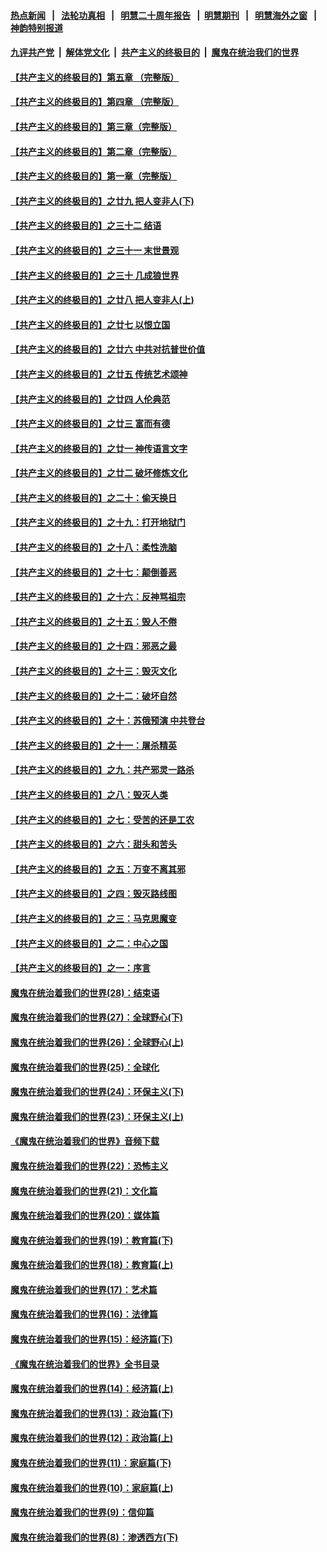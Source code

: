 #### [热点新闻](热点新闻.md?t=08160833) &nbsp;&nbsp;|&nbsp;&nbsp; [法轮功真相](https://github.com/gfw-breaker/truth/blob/master/README.md?t=08160833) &nbsp;&nbsp;|&nbsp;&nbsp; [明慧二十周年报告](https://github.com/gfw-breaker/mh-reports/blob/master/README.md?t=08160833) &nbsp;&nbsp;|&nbsp;&nbsp;[明慧期刊](https://github.com/gfw-breaker/mh-qikan) &nbsp;&nbsp;|&nbsp;&nbsp; [明慧海外之窗](https://github.com/gfw-breaker/mh-news/blob/master/README.md?t=08160833) &nbsp;&nbsp;|&nbsp;&nbsp; [神韵特别报道](https://github.com/gfw-breaker/mh-news/blob/master/shenyun.md?t=08160833) 

#### [九评共产党](../../../../9ping.md/blob/master/README.md?t=08160833) &nbsp;|&nbsp; [解体党文化](../../../../jtdwh.md/blob/master/README.md?t=08160833)  &nbsp;|&nbsp; [共产主义的终极目的](../../../../gczydzjmd.md/blob/master/README.md?t=08160833) &nbsp;|&nbsp; [魔鬼在统治我们的世界](../../../../mgztzwmdsj.md/blob/master/README.md?t=08160833) 

#### [【共产主义的终极目的】第五章 （完整版）](../pages/nsc422/n11428912.md?t=08160833) 

#### [【共产主义的终极目的】第四章 （完整版）](../pages/nsc422/n11428907.md?t=08160833) 

#### [【共产主义的终极目的】第三章（完整版）](../pages/nsc422/n11428848.md?t=08160833) 

#### [【共产主义的终极目的】第二章（完整版）](../pages/nsc422/n11428831.md?t=08160833) 

#### [【共产主义的终极目的】第一章（完整版）](../pages/nsc422/n11417651.md?t=08160833) 

#### [【共产主义的终极目的】之廿九 把人变非人(下)](../pages/nsc422/n11344140.md?t=08160833) 

#### [【共产主义的终极目的】之三十二 结语](../pages/nsc422/n11360535.md?t=08160833) 

#### [【共产主义的终极目的】之三十一 末世景观](../pages/nsc422/n11351129.md?t=08160833) 

#### [【共产主义的终极目的】之三十 几成狼世界](../pages/nsc422/n11348280.md?t=08160833) 

#### [【共产主义的终极目的】之廿八 把人变非人(上)](../pages/nsc422/n11340492.md?t=08160833) 

#### [【共产主义的终极目的】之廿七 以恨立国](../pages/nsc422/n11336944.md?t=08160833) 

#### [【共产主义的终极目的】之廿六 中共对抗普世价值](../pages/nsc422/n11324785.md?t=08160833) 

#### [【共产主义的终极目的】之廿五 传统艺术颂神](../pages/nsc422/n11296396.md?t=08160833) 

#### [【共产主义的终极目的】之廿四 人伦典范](../pages/nsc422/n11296397.md?t=08160833) 

#### [【共产主义的终极目的】之廿三 富而有德](../pages/nsc422/n11283598.md?t=08160833) 

#### [【共产主义的终极目的】之廿一 神传语言文字](../pages/nsc422/n11263265.md?t=08160833) 

#### [【共产主义的终极目的】之廿二 破坏修炼文化](../pages/nsc422/n11245728.md?t=08160833) 

#### [【共产主义的终极目的】之二十：偷天换日](../pages/nsc422/n11238846.md?t=08160833) 

#### [【共产主义的终极目的】之十九：打开地狱门](../pages/nsc422/n11206376.md?t=08160833) 

#### [【共产主义的终极目的】之十八：柔性洗脑](../pages/nsc422/n11199994.md?t=08160833) 

#### [【共产主义的终极目的】之十七：颠倒善恶](../pages/nsc422/n11179782.md?t=08160833) 

#### [【共产主义的终极目的】之十六：反神骂祖宗](../pages/nsc422/n11166798.md?t=08160833) 

#### [【共产主义的终极目的】之十五：毁人不倦](../pages/nsc422/n11166792.md?t=08160833) 

#### [【共产主义的终极目的】之十四：邪恶之最](../pages/nsc422/n11150249.md?t=08160833) 

#### [【共产主义的终极目的】之十三：毁灭文化](../pages/nsc422/n11135227.md?t=08160833) 

#### [【共产主义的终极目的】之十二：破坏自然](../pages/nsc422/n11135214.md?t=08160833) 

#### [【共产主义的终极目的】之十：苏俄预演 中共登台](../pages/nsc422/n11118424.md?t=08160833) 

#### [【共产主义的终极目的】之十一：屠杀精英](../pages/nsc422/n11118442.md?t=08160833) 

#### [【共产主义的终极目的】之九：共产邪灵一路杀](../pages/nsc422/n11114139.md?t=08160833) 

#### [【共产主义的终极目的】之八：毁灭人类](../pages/nsc422/n11108503.md?t=08160833) 

#### [【共产主义的终极目的】之七：受苦的还是工农](../pages/nsc422/n11101809.md?t=08160833) 

#### [【共产主义的终极目的】之六：甜头和苦头](../pages/nsc422/n11096971.md?t=08160833) 

#### [【共产主义的终极目的】之五：万变不离其邪](../pages/nsc422/n11091285.md?t=08160833) 

#### [【共产主义的终极目的】之四：毁灭路线图](../pages/nsc422/n11086284.md?t=08160833) 

#### [【共产主义的终极目的】之三：马克思魔变](../pages/nsc422/n11061941.md?t=08160833) 

#### [【共产主义的终极目的】之二：中心之国](../pages/nsc422/n11047728.md?t=08160833) 

#### [【共产主义的终极目的】之一：序言](../pages/nsc422/n11086077.md?t=08160833) 

#### [魔鬼在统治着我们的世界(28)：结束语](../pages/nsc422/n10936246.md?t=08160833) 

#### [魔鬼在统治着我们的世界(27)：全球野心(下)](../pages/nsc422/n10928319.md?t=08160833) 

#### [魔鬼在统治着我们的世界(26)：全球野心(上)](../pages/nsc422/n10900318.md?t=08160833) 

#### [魔鬼在统治着我们的世界(25)：全球化](../pages/nsc422/n10788205.md?t=08160833) 

#### [魔鬼在统治着我们的世界(24)：环保主义(下)](../pages/nsc422/n10695307.md?t=08160833) 

#### [魔鬼在统治着我们的世界(23)：环保主义(上)](../pages/nsc422/n10688613.md?t=08160833) 

#### [《魔鬼在统治着我们的世界》音频下载](../pages/nsc422/n10635553.md?t=08160833) 

#### [魔鬼在统治着我们的世界(22)：恐怖主义](../pages/nsc422/n10614727.md?t=08160833) 

#### [魔鬼在统治着我们的世界(21)：文化篇](../pages/nsc422/n10597706.md?t=08160833) 

#### [魔鬼在统治着我们的世界(20)：媒体篇](../pages/nsc422/n10586579.md?t=08160833) 

#### [魔鬼在统治着我们的世界(19)：教育篇(下)](../pages/nsc422/n10564808.md?t=08160833) 

#### [魔鬼在统治着我们的世界(18)：教育篇(上)](../pages/nsc422/n10526970.md?t=08160833) 

#### [魔鬼在统治着我们的世界(17)：艺术篇](../pages/nsc422/n10499093.md?t=08160833) 

#### [魔鬼在统治着我们的世界(16)：法律篇](../pages/nsc422/n10485969.md?t=08160833) 

#### [魔鬼在统治着我们的世界(15)：经济篇(下)](../pages/nsc422/n10469975.md?t=08160833) 

#### [《魔鬼在统治着我们的世界》全书目录](../pages/nsc422/n10464261.md?t=08160833) 

#### [魔鬼在统治着我们的世界(14)：经济篇(上)](../pages/nsc422/n10457370.md?t=08160833) 

#### [魔鬼在统治着我们的世界(13)：政治篇(下)](../pages/nsc422/n10448270.md?t=08160833) 

#### [魔鬼在统治着我们的世界(12)：政治篇(上)](../pages/nsc422/n10444576.md?t=08160833) 

#### [魔鬼在统治着我们的世界(11)：家庭篇(下)](../pages/nsc422/n10440961.md?t=08160833) 

#### [魔鬼在统治着我们的世界(10)：家庭篇(上)](../pages/nsc422/n10435448.md?t=08160833) 

#### [魔鬼在统治着我们的世界(9)：信仰篇](../pages/nsc422/n10432159.md?t=08160833) 

#### [魔鬼在统治着我们的世界(8)：渗透西方(下)](../pages/nsc422/n10429603.md?t=08160833) 

